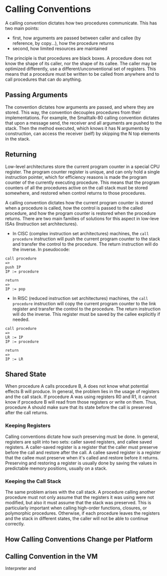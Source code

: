 # Calling Conventions

A calling convention dictates how two procedures communicate.
This has two main points:

 - first, how arguments are passed between caller and callee (by reference, by copy...), how the procedure returns
 - second, how limited resources are maintained

The principle is that procedures are black boxes.
A procedure does not know the shape of its caller, nor the shape of its callee.
The caller may be optimized differently, use a different/unconventional set of registers.
This means that a procedure must be written to be called from anywhere and to call procedures that can do anything.


## Passing Arguments

The convention dictates how arguments are passed, and where they are stored.
This way, the convention decouples procedures from their implementations.
For example, the Smalltalk-80 calling convention dictates that upon a message send, the receiver and all arguments are pushed to the stack. Then the method executed, which knows it has N arguments by construction, can access the receiver (self) by skipping the N top elements in the stack.

## Returning

Low-level architectures store the current program counter in a special CPU register.
The program counter register is unique, and can only hold a single instruction pointer, which for efficiency reasons is made the program counter of the currently executing procedure.
This means that the program counters of all the procedures active on the call stack must be stored somewhere, and restored when control returns to those procedures.

A calling convention dictates how the current program counter is stored when a procedure is called, how the control is passed to the called procedure, and how the program counter is restored when the procedure returns. There are two main families of solutions for this aspect in low-leve ISAs (Instruction set architectures).

- In CISC (complex instruction set architectures) machines, the `call procedure` instruction will push the current program counter to the stack and transfer the control to the procedure. The return instruction will do the inverse. In pseudocode:


```
call procedure
=>
push IP
IP := procedure

return
=>
IP := pop
```

- In RISC (reduced instruction set architectures) machines, the `call procedure` instruction will copy the current program counter to the link register and transfer the control to the procedure. The return instruction will do the inverse. This register must be saved by the callee explicitly if needed.


```
call procedure
=>
LR := IP
IP := procedure

return
=>
IP := LR
```



## Shared State

When procedure A calls procedure B, A does not know what potential effects B will produce.
In general, the problem lies in the usage of registers and the call stack.
If procedure A was using registers R0 and R1, it cannot know if procedure B will read from those registers or write on them.
Thus, procedure A should make sure that its state before the call is preserved after the call returns.

### Keeping Registers

Calling conventions dictate how such preserving must be done.
In general, registers are split into two sets: caller saved registers, and callee saved registers.
A caller-saved register is a register that the caller must preserve before the call and restore after the call.
A callee saved register is a register that the callee must preserve when it's called and restore before it returns.
Preserving and restoring a register is usually done by saving the values in predictable memory positions, usually on a stack.

### Keeping the Call Stack

The same problem arises with the call stack. A procedure calling another procedure must not only assume that the registers it was using were not modified, but also it must assume that the stack was preserved.
This is particularly important when calling high-order functions, closures, or polymorphic procedures.
Otherwise, if each procedure leaves the registers and the stack in different states, the caller will not be able to continue correctly.

## How Calling Conventions Change per Platform


## Calling Convention in the VM

Interpreter and 
